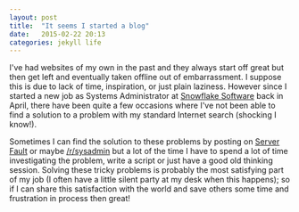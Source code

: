 ```yaml
---
layout: post
title:  "It seems I started a blog"
date:   2015-02-22 20:13
categories: jekyll life
---
```

I've had websites of my own in the past and they always start off great but then get left and eventually taken offline out of embarrassment. I suppose this is due to lack of time, inspiration, or just plain laziness. However since I started a new job as Systems Administrator at [Snowflake Software][snowflake] back in April, there have been quite a few occasions where I've not been able to find a solution to a problem with my standard Internet search (shocking I know!). 

Sometimes I can find the solution to these problems by posting on [Server Fault][serverfault] or maybe [/r/sysadmin] but a lot of the time I have to spend a lot of time investigating the problem, write a script or just have a good old thinking session. Solving these tricky problems is probably the most satisfying part of my job (I often have a little silent party at my desk when this happens); so if I can share this satisfaction with the world and save others some time and frustration in process then great!

[snowflake]: http://www.snowflakesoftware.com
[serverfault]: http://serverfault.com
[/r/sysadmin]: http://www.reddit.com/r/sysadmin

